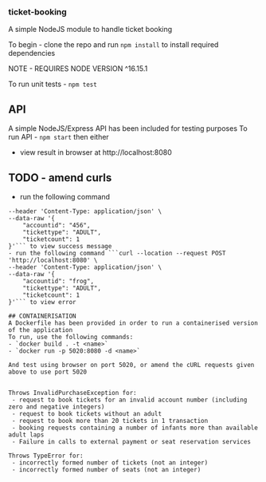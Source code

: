 ### ticket-booking
A simple NodeJS module to handle ticket booking

To begin - clone the repo and run `npm install` to install required dependencies

NOTE - REQUIRES NODE VERSION ^16.15.1

To run unit tests - `npm test`

## API
A simple NodeJS/Express API has been included for testing purposes
To run API - `npm start` then either 
- view result in browser at http://localhost:8080

## TODO  - amend curls
- run the following command 
```curl --location --request POST 'http://localhost:8080' \
--header 'Content-Type: application/json' \
--data-raw '{
    "accountid": "456",
    "tickettype": "ADULT",
    "ticketcount": 1
}'``` to view success message
- run the following command ```curl --location --request POST 'http://localhost:8080' \
--header 'Content-Type: application/json' \
--data-raw '{
    "accountid": "frog",
    "tickettype": "ADULT",
    "ticketcount": 1
}'``` to view error

## CONTAINERISATION
A Dockerfile has been provided in order to run a containerised version of the application
To run, use the following commands:
- `docker build . -t <name>`
- `docker run -p 5020:8080 -d <name>`

And test using browser on port 5020, or amend the cURL requests given above to use port 5020


Throws InvalidPurchaseException for:
 - request to book tickets for an invalid account number (including zero and negative integers)
 - request to book tickets without an adult
 - request to book more than 20 tickets in 1 transaction
 - booking requests containing a number of infants more than available adult laps
 - Failure in calls to external payment or seat reservation services

Throws TypeError for:
 - incorrectly formed number of tickets (not an integer)
 - incorrectly formed number of seats (not an integer)
